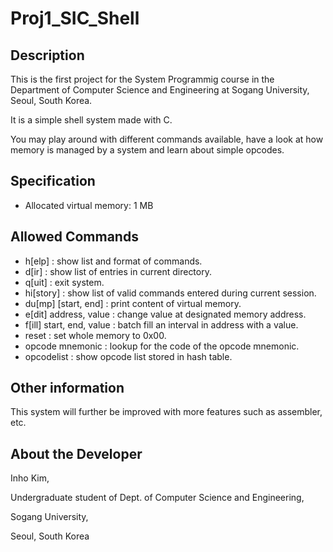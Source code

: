 # Proj1_SIC_Shell

## Description

This is the first project for the System Programmig course in the Department of Computer Science and Engineering at Sogang University, Seoul, South Korea.

It is a simple shell system made with C.

You may play around with different commands available, have a look at how memory is managed by a system and learn about simple opcodes.


## Specification

- Allocated virtual memory: 1 MB


## Allowed Commands

- h[elp] : show list and format of commands.
- d[ir] : show list of entries in current directory.
- q[uit] : exit system.
- hi[story] : show list of valid commands entered during current session.
- du[mp] [start, end] : print content of virtual memory.
- e[dit] address, value : change value at designated memory address.
- f[ill] start, end, value : batch fill an interval in address with a value.
- reset : set whole memory to 0x00.
- opcode mnemonic : lookup for the code of the opcode mnemonic.
- opcodelist : show opcode list stored in hash table.


## Other information

This system will further be improved with more features such as assembler, etc.


## About the Developer

Inho Kim,

Undergraduate student of Dept. of Computer Science and Engineering,

Sogang University,

Seoul, South Korea

